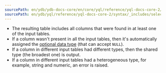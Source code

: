 ```yaml
---
sourcePath: en/ydb/ydb-docs-core/en/core/yql/reference/yql-docs-core-2/syntax/_includes/select/union_all_rules.md
sourcePath: en/ydb/yql/reference/yql-docs-core-2/syntax/_includes/select/union_all_rules.md
---
```

* The resulting table includes all columns that were found in at least one of the input tables.
* If a column wasn't present in all the input tables, then it's automatically assigned the [optional data type](../../../types/optional.md) (that can accept `NULL`).
* If a column in different input tables had different types, then the shared type (the broadest one) is output.
* If a column in different input tables had a heterogeneous type, for example, string and numeric, an error is raised.
